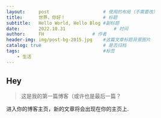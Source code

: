 ```yaml
---
layout:     post   				    # 使用的布局（不需要改）
title:      世界，你好！				# 标题 
subtitle:   Hello World, Hello Blog #副标题
date:       2022.10.31  				# 时间
author:     FH					# 作者
header-img: img/post-bg-2015.jpg 	#这篇文章标题背景图片
catalog: true 						# 是否归档
tags:								#标签
    - 生活
---
```


## Hey
>这是我的第一篇博客（或许也是最后一篇？

进入你的博客主页，新的文章将会出现在你的主页上.

